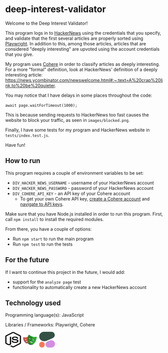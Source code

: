 # deep-interest-validator
Welcome to the Deep Interest Validator!

This program logs in to [HackerNews](https://news.ycombinator.com/news) using the credentials that you specify, and validate that the first several articles are properly sorted using [Playwright](https://playwright.dev/). In addition to this, among those articles, articles that are considered "deeply interesting" are upvoted using the account credentials that you give.

My program uses [Cohere](https://cohere.com/) in order to classify articles as deeply interesting. For a more "formal" definition, look at HackerNews' definition of a deeply  interesting article:
https://news.ycombinator.com/newswelcome.html#:~:text=A%20crap%20link,to%20be%20quieter.

You may notice that I have delays in some places throughout the code:

`await page.waitForTimeout(1000);`

This is because sending requests to HackerNews too fast causes the website to block your traffic, as seen in `images/blocked.png`.
 
Finally, I have some tests for my program and HackerNews website in `tests/index.test.js`.
 
Have fun!

## How to run
This program requires a couple of environment variables to be set:
- `DIV_HACKER_NEWS_USERNAME` - username of your HackerNews account
- `DIV_HACKER_NEWS_PASSWORD` - password of your HackerNews account
- `DIV_COHERE_API_KEY` - an API key of your Cohere account
    - To get your own Cohere API key, [create a Cohere account](https://dashboard.cohere.com/welcome/login) and [navigate to API keys](https://dashboard.cohere.com/api-keys).

Make sure that you have Node.js installed in order to run this program. First, call `npm install` to install the required modules.

From there, you have a couple of options:
- Run `npm start` to run the main program
- Run `npm test` to run the tests

## For the future
If I want to continue this project in the future, I would add:
- support for the `analyze page` test
- functionality to automatically create a new HackerNews account

## Technology used
Programming language(s): JavaScript

Libraries / Frameworks: Playwright, Cohere

<img src="images/node-js.svg" alt="Node.js logo" width="50" height="50"> <img src="images/playwright-logo.svg" alt="Playwright logo" width="50" height="50"> <img src="images/cohere-logo.png" alt="Cohere logo" width="50" height="50">